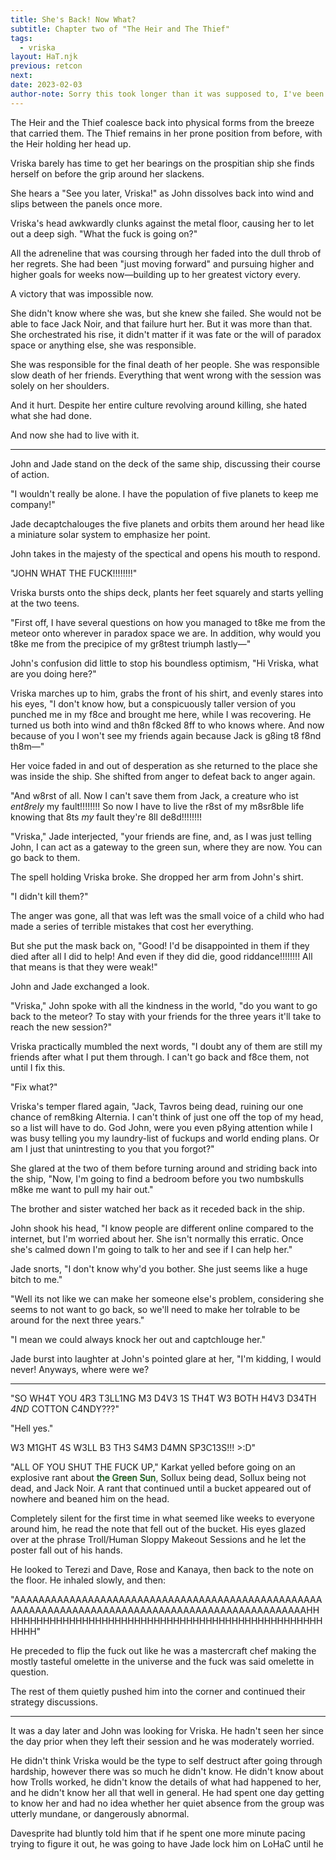 ```yaml
---
title: She's Back! Now What?
subtitle: Chapter two of "The Heir and The Thief"
tags: 
  - vriska
layout: HaT.njk
previous: retcon
next: 
date: 2023-02-03
author-note: Sorry this took longer than it was supposed to, I've been going through it in Socialology recently and its sapped my motivation to actually work on anything I care about. Next chapter will be up soon if I can help it. :)
---
```

The Heir and the Thief coalesce back into physical forms from the breeze that carried them. The Thief remains in her prone position from before, with the Heir holding her head up.

Vriska barely has time to get her bearings on the prospitian ship she finds herself on before the grip around her slackens.

She hears a <span class="john">"See you later, Vriska!"</span> as John dissolves back into wind and slips between the panels once more.

Vriska's head awkwardly clunks against the metal floor, causing her to let out a deep sigh. <span class="vriska">"What the fuck is going on?"</span>

All the adreneline that was coursing through her faded into the dull throb of her regrets. She had been "just moving forward" and pursuing higher and higher goals for weeks now&mdash;building up to her greatest victory every.

A victory that was impossible now.

She didn't know where she was, but she knew she failed. She would not be able to face Jack Noir, and that failure hurt her. But it was more than that. She orchestrated his rise, it didn't matter if it was fate or the will of paradox space or anything else, she was responsible.

She was responsible for the final death of her people. She was responsible slow death of her friends. Everything that went wrong with the session was solely on her shoulders.

And it hurt. Despite her entire culture revolving around killing, she hated what she had done.

And now she had to live with it.

---

John and Jade stand on the deck of the same ship, discussing their course of action.


<span class="jade">"I wouldn't really be alone. I have the population of five planets to keep me company!"</span>

Jade decaptchalouges the five planets and orbits them around her head like a miniature solar system to emphasize her point.

John takes in the majesty of the spectical and opens his mouth to respond.

<span class="vriska">"JOHN WHAT THE FUCK!!!!!!!!"</span>

Vriska bursts onto the ships deck, plants her feet squarely and starts yelling at the two teens.

<span class="vriska">"First off, I have several questions on how you managed to t8ke me from the meteor onto wherever in paradox space we are. In addition, why would you t8ke me from the precipice of my gr8test triumph lastly&mdash;"</span>

John's confusion did little to stop his boundless optimism, <span class="john">"Hi Vriska, what are you doing here?"</span>

Vriska marches up to him, grabs the front of his shirt, and evenly stares into his eyes, <span class="john">"I don't know how, but a conspicuously taller version of you punched me in my f8ce and brought me here, while I was recovering. He turned us both into wind and th8n f8cked 8ff to who knows where. And now because of you I won't see my friends again because Jack is g8ing t8 f8nd th8m&mdash;"</span>

Her voice faded in and out of desperation as she returned to the place she was inside the ship. She shifted from anger to defeat back to anger again.

<span class="vriska">"And w8rst of all. Now I can't save them from Jack, a creature who ist <em>ent8rely</em> my fault!!!!!!!! So now I have to live the r8st of my m8sr8ble life knowing that 8ts <em>my</em> fault they're 8ll de8d!!!!!!!!</span>

<span class="jade">"Vriska,"</span> Jade interjected, <span class="jade"> "your friends are fine, and, as I was just telling John, I can act as a gateway to the green sun, where they are now. You can go back to them.</span>

The spell holding Vriska broke. She dropped her arm from John's shirt.

<span class="vriska">"I didn't kill them?"</span>

The anger was gone, all that was left was the small voice of a child who had made a series of terrible mistakes that cost her everything.

But she put the mask back on, <span class="vriska">"Good! I'd be disappointed in them if they died after all I did to help! And even if they did die, good riddance!!!!!!!! All that means is that they were weak!"</span>

John and Jade exchanged a look.

<span class="john">"Vriska,"</span> John spoke with all the kindness in the world, <span class="john">"do you want to go back to the meteor? To stay with your friends for the three years it'll take to reach the new session?"</span>

Vriska practically mumbled the next words, <span class="vriska">"I doubt any of them are still my friends after what I put them through. I can't go back and f8ce them, not until I fix this.</span>

<span class="john">"Fix what?"</span>

Vriska's temper flared again, <span class="vriska">"Jack, Tavros being dead, ruining our one chance of rem8king Alternia. I can't think of just one off the top of my head, so a list will have to do. God John, were you even p8ying attention while I was busy telling you my laundry-list of fuckups and world ending plans. Or am I just that unintresting to you that you forgot?"</span>

She glared at the two of them before turning around and striding back into the ship, <span class="vriska">"Now, I'm going to find a bedroom before you two numbskulls m8ke me want to pull my hair out."</span>

The brother and sister watched her back as it receded back in the ship.

John shook his head, <span class="vriska">"I know people are different online compared to the internet, but I'm worried about her. She isn't normally this erratic. Once she's calmed down I'm going to talk to her and see if I can help her."</span>

Jade snorts, <span class="jade">"I don't know why'd you bother. She just seems like a huge bitch to me."</span>

<span class="john">"Well its not like we can make her someone else's problem, considering she seems to not want to go back, so we'll need to make her tolrable to be around for the next three years."</span>

<span class="jade">"I mean we could always knock her out and captchlouge her."</span>

Jade burst into laughter at John's pointed glare at her, <span class="jade">"I'm kidding, I would never! Anyways, where were we?</span>

---

<span class="terezi">"SO WH4T YOU 4R3 T3LL1NG M3 D4V3 1S TH4T W3 BOTH H4V3 D34TH *4ND* COTTON C4NDY???"</span>

<span class="dave">"Hell yes."</span>

<span class="terezi">W3 M1GHT 4S W3LL B3 TH3 S4M3 D4MN SP3C13S!!! >:D"</span>

<span class="karkat">"ALL OF YOU SHUT THE FUCK UP,"</span> Karkat yelled before going on an explosive rant about <span style="color: #32cd32; -webkit-text-stroke: .5px black">the Green Sun</span>, Sollux being dead, Sollux being not dead, and Jack Noir. A rant that continued until a bucket appeared out of nowhere and beaned him on the head.

Completely silent for the first time in what seemed like weeks to everyone around him, he read the note that fell out of the bucket. His eyes glazed over at the phrase <span class="john">Troll/Human Sloppy Makeout Sessions</span> and he let the poster fall out of his hands.

He looked to Terezi and Dave, Rose and Kanaya, then back to the note on the floor. He inhaled slowly, and then:

<span class="karkat" style="word-wrap: break-word">"AAAAAAAAAAAAAAAAAAAAAAAAAAAAAAAAAAAAAAAAAAAAAAAAAAAAAAAAAAAAAAAAAAAAAAAAAAAAAAAAAAAAAAAAAAAAAAAAAAHHHHHHHHHHHHHHHHHHHHHHHHHHHHHHHHHHHHHHHHHHHHHHHHHHHHHH"</span>

He preceded to flip the fuck out like he was a mastercraft chef making the mostly tasteful omelette in the universe and the fuck was said omelette in question.

The rest of them quietly pushed him into the corner and continued their strategy discussions.

---

It was a day later and John was looking for Vriska. He hadn't seen her since the day prior when they left their session and he was moderately worried.

He didn't think Vriska would be the type to self destruct after going through hardship, however there was so much he didn't know. He didn't know about how Trolls worked, he didn't know the details of what had happened to her, and he didn't know her all that well in general. He had spent one day getting to know her and had no idea whether her quiet absence from the group was utterly mundane, or dangerously abnormal.

Davesprite had bluntly told him that if he spent one more minute pacing trying to figure it out, he was going to have Jade lock him on LoHaC until he 
